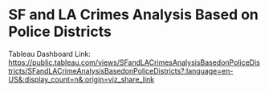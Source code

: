 # SF and LA Crimes Analysis Based on Police Districts

Tableau Dashboard Link:
https://public.tableau.com/views/SFandLACrimesAnalysisBasedonPoliceDistricts/SFandLACrimeAnalysisBasedonPoliceDistricts?:language=en-US&:display_count=n&:origin=viz_share_link

